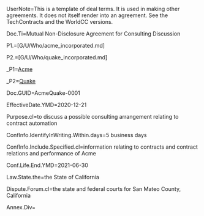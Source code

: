UserNote=This is a template of deal terms. It is used in making other agreements.  It does not itself render into an agreement.  See the TechContracts and the WorldCC versions. 


Doc.Ti=Mutual Non-Disclosure Agreement for Consulting Discussion

P1.=[G/U/Who/acme_incorporated.md]

P2.=[G/U/Who/quake_incorporated.md]

_P1=<a href="#P1.Handle">Acme</a>

_P2=<a href="#P2.Handle">Quake</a>

Doc.GUID=AcmeQuake-0001

EffectiveDate.YMD=2020-12-21

Purpose.cl=to discuss a possible consulting arrangement relating to contract automation

ConfInfo.IdentifyInWriting.Within.days=5 business days

ConfInfo.Include.Specified.cl=information relating to contracts and contract relations and performance of Acme

Conf.Life.End.YMD=2021-06-30

Law.State.the=the State of California

Dispute.Forum.cl=the state and federal courts for San Mateo County, California

Annex.Div=</i>


